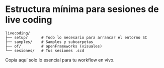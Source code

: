 # Estructura mínima para sesiones de live coding

```
livecoding/
├── setup/      # Todo lo necesario para arrancar el entorno SC
├── samples/    # Samples y subcarpetas
├── of/         # openFrameworks (visuales)
└── sesiones/   # Tus sesiones .scd
```

Copia aquí solo lo esencial para tu workflow en vivo.